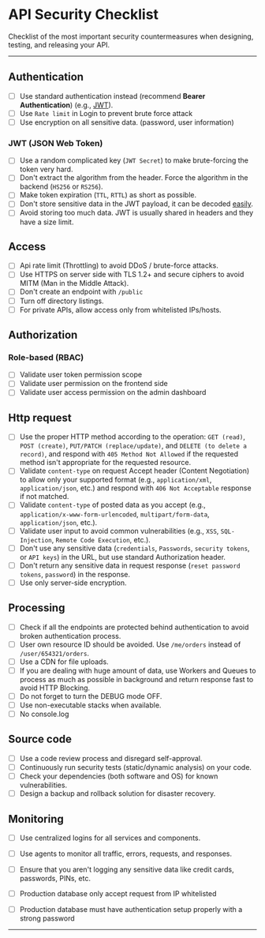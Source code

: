 # API Security Checklist

Checklist of the most important security countermeasures when designing, testing, and releasing your API.

---

## Authentication

- [ ] Use standard authentication instead (recommend **Bearer Authentication**) (e.g., [JWT](https://jwt.io/)).
- [ ] Use `Rate limit` in Login to prevent brute force attack
- [ ] Use encryption on all sensitive data. (password, user information)

### JWT (JSON Web Token)

- [ ] Use a random complicated key (`JWT Secret`) to make brute-forcing the token very hard.
- [ ] Don't extract the algorithm from the header. Force the algorithm in the backend (`HS256` or `RS256`).
- [ ] Make token expiration (`TTL`, `RTTL`) as short as possible.
- [ ] Don't store sensitive data in the JWT payload, it can be decoded [easily](https://jwt.io/#debugger-io).
- [ ] Avoid storing too much data. JWT is usually shared in headers and they have a size limit.

## Access

- [ ] Api rate limit (Throttling) to avoid DDoS / brute-force attacks.
- [ ] Use HTTPS on server side with TLS 1.2+ and secure ciphers to avoid MITM (Man in the Middle Attack).
- [ ] Don't create an endpoint with `/public`
- [ ] Turn off directory listings.
- [ ] For private APIs, allow access only from whitelisted IPs/hosts.

## Authorization

### Role-based (RBAC)

- [ ] Validate user token permission scope
- [ ] Validate user permission on the frontend side
- [ ] Validate user access permission on the admin dashboard

## Http request

- [ ] Use the proper HTTP method according to the operation: `GET (read)`, `POST (create)`, `PUT/PATCH (replace/update)`, and `DELETE (to delete a record)`, and respond with `405 Method Not Allowed` if the requested method isn't appropriate for the requested resource.
- [ ] Validate `content-type` on request Accept header (Content Negotiation) to allow only your supported format (e.g., `application/xml`, `application/json`, etc.) and respond with `406 Not Acceptable` response if not matched.
- [ ] Validate `content-type` of posted data as you accept (e.g., `application/x-www-form-urlencoded`, `multipart/form-data`, `application/json`, etc.).
- [ ] Validate user input to avoid common vulnerabilities (e.g., `XSS`, `SQL-Injection`, `Remote Code Execution`, etc.).
- [ ] Don't use any sensitive data (`credentials`, `Passwords`, `security tokens`, or `API keys`) in the URL, but use standard Authorization header.
- [ ] Don't return any sensitive data in request response (`reset password tokens`, `password`) in the response.
- [ ] Use only server-side encryption.

## Processing

- [ ] Check if all the endpoints are protected behind authentication to avoid broken authentication process.
- [ ] User own resource ID should be avoided. Use `/me/orders` instead of `/user/654321/orders`.
- [ ] Use a CDN for file uploads.
- [ ] If you are dealing with huge amount of data, use Workers and Queues to process as much as possible in background and return response fast to avoid HTTP Blocking.
- [ ] Do not forget to turn the DEBUG mode OFF.
- [ ] Use non-executable stacks when available.
- [ ] No console.log

## Source code

- [ ] Use a code review process and disregard self-approval.
- [ ] Continuously run security tests (static/dynamic analysis) on your code.
- [ ] Check your dependencies (both software and OS) for known vulnerabilities.
- [ ] Design a backup and rollback solution for disaster recovery.

## Monitoring

- [ ] Use centralized logins for all services and components.
- [ ] Use agents to monitor all traffic, errors, requests, and responses.
- [ ] Ensure that you aren't logging any sensitive data like credit cards, passwords, PINs, etc.
- [ ] Production database only accept request from IP whitelisted
- [ ] Production database must have authentication setup properly with a strong password


---
